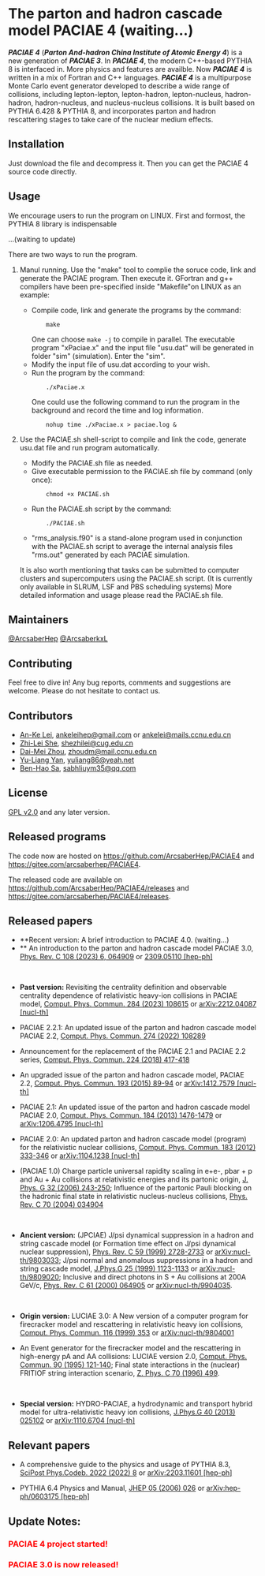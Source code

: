 <!-- This is a README file for usage of PACIAE.
     Written by Markdown language.
                 By Anke at UiO on 31/07/2024 
                                               
                    Last updated on 31/07/2024 
 -->

# The parton and hadron cascade model PACIAE 4 (waiting...)

 ***PACIAE 4*** (***Parton And-hadron China Institute of Atomic Energy 4***) is a new generation of ***PACIAE 3***. In ***PACIAE 4***, the modern C++-based PYTHIA 8 is interfaced in. More physics and features are availble. Now ***PACIAE 4*** is written in a mix of Fortran and C++ languages. ***PACIAE 4*** is a multipurpose Monte Carlo event generator developed to describe a wide range of collisions, including lepton-lepton, lepton-hadron, lepton-nucleus, hadron-hadron, hadron-nucleus, and nucleus-nucleus collisions. It is built based on PYTHIA 6.428 & PYTHIA 8, and incorporates parton and hadron rescattering stages to take care of the nuclear medium effects. 

## Installation

Just download the file and decompress it. Then you can get the PACIAE 4 source code directly.

## Usage

We encourage users to run the program on LINUX.
First and formost, the PYTHIA 8 library is indispensable

...(waiting to update)

There are two ways to run the program.
 1. Manul running. Use the "make" tool to complie the soruce code, link and generate the PACIAE program. Then execute it. GFortran and g++ compilers have been pre-specified inside "Makefile"on LINUX as an example:
    - Compile code, link and generate the programs by the command:
        ```
            make
        ```
        One can choose `make -j` to compile in parallel. The executable program "xPaciae.x" and the input file "usu.dat" will be generated in folder "sim" (simulation). Enter the "sim".
    - Modify the input file of usu.dat according to your wish.
    - Run the program by the command:
        ```
            ./xPaciae.x
        ```
      One could use the following command to run the program in the background and record the time and log information.
        ```
            nohup time ./xPaciae.x > paciae.log &
        ```
 2. Use the PACIAE.sh shell-script to compile and link the code, generate usu.dat file and run program automatically.
    - Modify the PACIAE.sh file as needed.
    - Give executable permission to the PACIAE.sh file by command (only once):
        ```
            chmod +x PACIAE.sh
        ```
    - Run the PACIAE.sh script by the command:
        ```
            ./PACIAE.sh
        ```
    -  "rms_analysis.f90" is a stand-alone program used in conjunction with the PACIAE.sh script to average the internal analysis files  "rms.out" generated by each PACIAE simulation.

    It is also worth mentioning that tasks can be submitted to computer clusters and supercomputers using the PACIAE.sh script. (It is currently only available in SLRUM, LSF and PBS scheduling systems) More detailed information and usage please read the PACIAE.sh file.

## Maintainers

[@ArcsaberHep](https://github.com/ArcsaberHep)
[@ArcsaberkxL](https://github.com/ArcsaberkxL)

## Contributing

Feel free to dive in! Any bug reports, comments and suggestions are welcome. Please do not hesitate to contact us.

## Contributors

 - [An-Ke Lei](https://inspirehep.net/authors/1965068), ankeleihep@gmail.com or ankelei@mails.ccnu.edu.cn <!-- Key Laboratory of Quark and Lepton Physics (MOE) and Institute of Particle Physics, Central China Normal University, Wuhan 430079, China. -->
 - [Zhi-Lei She](https://inspirehep.net/authors/1903611), shezhilei@cug.edu.cn <!-- School of Mathematical and Physical Sciences, Wuhan Textile University, Wuhan 430200, China --> 
 - [Dai-Mei Zhou](https://inspirehep.net/authors/1030208), zhoudm@mail.ccnu.edu.cn <!-- Key Laboratory of Quark and Lepton Physics (MOE) and Institute of Particle Physics, Central China Normal University, Wuhan 430079, China. -->
 - [Yu-Liang Yan](https://inspirehep.net/authors/1051028), yuliang86@yeah.net <!-- China Institute of Atomic Energy, P.O. Box 275 (10), Beijing, 102413,China. -->
 - [Ben-Hao Sa](https://inspirehep.net/authors/990834), sabhliuym35@qq.com <!-- China Institute of Atomic Energy, P.O. Box 275 (10), Beijing, 102413,China. -->

## License

[GPL v2.0](LICENSE) and any later version.

## Released programs

The code now are hosted on https://github.com/ArcsaberHep/PACIAE4 and https://gitee.com/arcsaberhep/PACIAE4.
<br/>

The released code are available on https://github.com/ArcsaberHep/PACIAE4/releases and https://gitee.com/arcsaberhep/PACIAE4/releases.

## Released papers

 - **Recent version: A brief introduction to PACIAE 4.0. (waiting...)
 - ** An introduction to the parton and hadron cascade model PACIAE 3.0, [Phys. Rev. C 108 (2023) 6, 064909](https://journals.aps.org/prc/abstract/10.1103/PhysRevC.108.064909) or [2309.05110 [hep-ph]](https://arxiv.org/abs/2309.05110)
<br/>

 - **Past version:** Revisiting the centrality definition and observable centrality dependence of relativistic heavy-ion collisions in PACIAE model, [Comput. Phys. Commun. 284 (2023) 108615](https://doi.org/10.1016/j.cpc.2022.108615) or [arXiv:2212.04087 [nucl-th]](https://doi.org/10.48550/arXiv.2212.04087)

 - PACIAE 2.2.1: An updated issue of the parton and hadron cascade model PACIAE 2.2, [Comput. Phys. Commun. 274 (2022) 108289](https://doi.org/10.1016/j.cpc.2022.108289) <!-- or [arXiv: [nucl-th]](https://doi.org/) -->

 - Announcement for the replacement of the PACIAE 2.1 and PACIAE 2.2 series, [Comput. Phys. Commun. 224 (2018) 417-418](https://doi.org/10.1016/j.cpc.2017.10.006) <!-- or [arXiv: [nucl-th]](https://doi.org/) -->

 - An upgraded issue of the parton and hadron cascade model, PACIAE 2.2, [Comput. Phys. Commun. 193 (2015) 89-94](https://doi.org/10.1016/j.cpc.2015.01.022) or [arXiv:1412.7579 [nucl-th]](https://doi.org/10.48550/arXiv.1412.7579)

 - PACIAE 2.1: An updated issue of the parton and hadron cascade model PACIAE 2.0, [Comput. Phys. Commun. 184 (2013) 1476-1479](https://doi.org/10.1016/j.cpc.2012.12.026) or [arXiv:1206.4795 [nucl-th]](https://doi.org/10.48550/arXiv.1206.4795)

 - PACIAE 2.0: An updated parton and hadron cascade model (program) for the relativistic nuclear collisions, [Comput. Phys. Commun. 183 (2012) 333-346](https://doi.org/10.1016/j.cpc.2011.08.021) or [arXiv:1104.1238 [nucl-th]](https://doi.org/10.48550/arXiv.1104.1238)

 - (PACIAE 1.0) Charge particle universal rapidity scaling in e+e-, pbar + p and Au + Au collisions at relativistic energies and its partonic origin, [J. Phys. G 32 (2006) 243-250](https://doi.org/10.1088/0954-3899/32/3/001); Influence of the partonic Pauli blocking on the hadronic final state in relativistic nucleus-nucleus collisions, [Phys. Rev. C 70 (2004) 034904](https://doi.org/10.1103/PhysRevC.70.034904)
<br/>

 - **Ancient version:** (JPCIAE) J/psi dynamical suppression in a hadron and string cascade model (or Formation time effect on J/psi dynamical nuclear suppression), [Phys. Rev. C 59 (1999) 2728-2733](https://doi.org/10.1103/PhysRevC.59.2728) or [arXiv:nucl-th/9803033](https://arxiv.org/abs/nucl-th/9803033); J/psi normal and anomalous suppressions in a hadron and string cascade model, [J.Phys.G 25 (1999) 1123-1133](https://doi.org/10.1088/0954-3899/25/6/302) or [arXiv:nucl-th/9809020](https://arxiv.org/abs/nucl-th/9809020); Inclusive and direct photons in S + Au collisions at 200A GeV/c, [Phys. Rev. C 61 (2000) 064905](https://doi.org/10.1103/PhysRevC.61.064905) or [arXiv:nucl-th/9904035](https://arxiv.org/abs/nucl-th/9904035).
<br/>

 - **Origin version:** LUCIAE 3.0: A New version of a computer program for firecracker model and rescattering in relativistic heavy ion collisions, [Comput. Phys. Commun. 116 (1999) 353](https://doi.org/10.1016/S0010-4655(98)00138-6) or [arXiv:nucl-th/9804001](https://doi.org/10.48550/arXiv.nucl-th/9804001)

 - An Event generator for the firecracker model and the rescattering in high-energy pA and AA collisions: LUCIAE version 2.0, [Comput. Phys. Commun. 90 (1995) 121-140](https://doi.org/10.1016/0010-4655(95)00066-O); Final state interactions in the (nuclear) FRITIOF string interaction scenario, [Z. Phys. C 70 (1996) 499](https://doi.org/10.1007/s002880050127).
<br/>

 - **Special version:** HYDRO-PACIAE, a hydrodynamic and transport hybrid model for ultra-relativistic heavy ion collisions, [J.Phys.G 40 (2013) 025102](https://doi.org/10.1088/0954-3899/40/2/025102) or [arXiv:1110.6704 [nucl-th]](https://doi.org/10.48550/arXiv.1110.6704)

## Relevant papers

 - A comprehensive guide to the physics and usage of PYTHIA 8.3, [SciPost Phys.Codeb. 2022 (2022) 8](https://scipost.org/10.21468/SciPostPhysCodeb.8) or [arXiv:2203.11601 [hep-ph]](https://arxiv.org/abs/2203.11601)

 - PYTHIA 6.4 Physics and Manual, [JHEP 05 (2006) 026](https://doi.org/10.1088/1126-6708/2006/05/026) or [arXiv:hep-ph/0603175 [hep-ph]](https://doi.org/10.48550/arXiv.hep-ph/0603175)

## Update Notes:

<!----------------------------------------------------------------------------->
### <font color=red> PACIAE 4 project started! </font>

<!----------------------------------------------------------------------------->
### <font color=red> PACIAE 3.0 is now released! </font>

